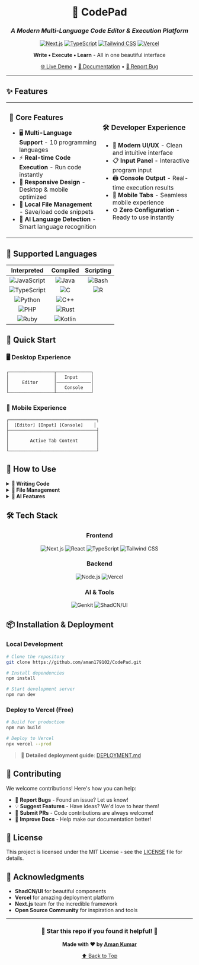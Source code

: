 <div align="center">

# 🚀 CodePad

### *A Modern Multi-Language Code Editor & Execution Platform*

[![Next.js](https://img.shields.io/badge/Next.js-15.3.3-black?style=for-the-badge&logo=next.js)](https://nextjs.org/)
[![TypeScript](https://img.shields.io/badge/TypeScript-5.0-blue?style=for-the-badge&logo=typescript)](https://www.typescriptlang.org/)
[![Tailwind CSS](https://img.shields.io/badge/Tailwind-3.4-38B2AC?style=for-the-badge&logo=tailwind-css)](https://tailwindcss.com/)
[![Vercel](https://img.shields.io/badge/Deploy-Vercel-black?style=for-the-badge&logo=vercel)](https://vercel.com/)

**Write • Execute • Learn** - All in one beautiful interface

[🌐 Live Demo](https://your-codepad.vercel.app) • [📖 Documentation](./DEPLOYMENT.md) • [🐛 Report Bug](https://github.com/aman179102/CodePad/issues)

</div>

---

## ✨ Features

<table>
<tr>
<td width="50%">

### 🎯 **Core Features**
- 🖥️ **Multi-Language Support** - 10 programming languages
- ⚡ **Real-time Code Execution** - Run code instantly
- 📱 **Responsive Design** - Desktop & mobile optimized
- 💾 **Local File Management** - Save/load code snippets
- 🤖 **AI Language Detection** - Smart language recognition

</td>
<td width="50%">

### 🛠️ **Developer Experience**
- 🎨 **Modern UI/UX** - Clean and intuitive interface
- 📋 **Input Panel** - Interactive program input
- 🖨️ **Console Output** - Real-time execution results
- 📱 **Mobile Tabs** - Seamless mobile experience
- ⚙️ **Zero Configuration** - Ready to use instantly

</td>
</tr>
</table>

## 🌈 Supported Languages

<div align="center">

| **Interpreted** | **Compiled** | **Scripting** |
|:---:|:---:|:---:|
| ![JavaScript](https://img.shields.io/badge/JavaScript-F7DF1E?style=flat-square&logo=javascript&logoColor=black) | ![Java](https://img.shields.io/badge/Java-ED8B00?style=flat-square&logo=java&logoColor=white) | ![Bash](https://img.shields.io/badge/Bash-4EAA25?style=flat-square&logo=gnu-bash&logoColor=white) |
| ![TypeScript](https://img.shields.io/badge/TypeScript-007ACC?style=flat-square&logo=typescript&logoColor=white) | ![C](https://img.shields.io/badge/C-00599C?style=flat-square&logo=c&logoColor=white) | ![R](https://img.shields.io/badge/R-276DC3?style=flat-square&logo=r&logoColor=white) |
| ![Python](https://img.shields.io/badge/Python-3776AB?style=flat-square&logo=python&logoColor=white) | ![C++](https://img.shields.io/badge/C++-00599C?style=flat-square&logo=c%2B%2B&logoColor=white) | |
| ![PHP](https://img.shields.io/badge/PHP-777BB4?style=flat-square&logo=php&logoColor=white) | ![Rust](https://img.shields.io/badge/Rust-000000?style=flat-square&logo=rust&logoColor=white) | |
| ![Ruby](https://img.shields.io/badge/Ruby-CC342D?style=flat-square&logo=ruby&logoColor=white) | ![Kotlin](https://img.shields.io/badge/Kotlin-0095D5?style=flat-square&logo=kotlin&logoColor=white) | |

</div>

## 🚀 Quick Start

### 🖥️ **Desktop Experience**
```
┌─────────────────┬─────────────┐
│                 │   Input     │
│     Editor      │─────────────│
│                 │   Console   │
└─────────────────┴─────────────┘
```

### 📱 **Mobile Experience**
```
┌─────────────────────────────────┐
│  [Editor] [Input] [Console]    │
├─────────────────────────────────┤
│                                 │
│        Active Tab Content       │
│                                 │
└─────────────────────────────────┘
```

## 🎯 How to Use

<details>
<summary><b>📝 Writing Code</b></summary>

1. **Select Language** - Choose from 14 supported languages
2. **Write Code** - Use the full-featured editor with syntax highlighting
3. **Add Input** - Provide program input in the dedicated input panel
4. **Execute** - Click the Run button to execute your code
5. **View Results** - See output in the console panel

</details>

<details>
<summary><b>💾 File Management</b></summary>

- **New File** - Start fresh with language-specific templates
- **Save File** - Store code snippets locally with custom names
- **Open File** - Load previously saved code snippets
- **Auto-save** - Your work is preserved automatically

</details>

<details>
<summary><b>🤖 AI Features</b></summary>

- **Language Detection** - AI automatically identifies programming language
- **Smart Templates** - Language-specific code snippets
- **Error Handling** - Intelligent error messages and suggestions

</details>

## 🛠️ Tech Stack

<div align="center">

### **Frontend**
![Next.js](https://img.shields.io/badge/Next.js-000000?style=for-the-badge&logo=nextdotjs&logoColor=white)
![React](https://img.shields.io/badge/React-20232A?style=for-the-badge&logo=react&logoColor=61DAFB)
![TypeScript](https://img.shields.io/badge/TypeScript-007ACC?style=for-the-badge&logo=typescript&logoColor=white)
![Tailwind CSS](https://img.shields.io/badge/Tailwind_CSS-38B2AC?style=for-the-badge&logo=tailwind-css&logoColor=white)

### **Backend**
![Node.js](https://img.shields.io/badge/Node.js-43853D?style=for-the-badge&logo=node.js&logoColor=white)
![Vercel](https://img.shields.io/badge/Vercel-000000?style=for-the-badge&logo=vercel&logoColor=white)

### **AI & Tools**
![Genkit](https://img.shields.io/badge/Genkit-4285F4?style=for-the-badge&logo=google&logoColor=white)
![ShadCN/UI](https://img.shields.io/badge/ShadCN/UI-000000?style=for-the-badge&logo=shadcnui&logoColor=white)

</div>

## 📦 Installation & Deployment

### **Local Development**
```bash
# Clone the repository
git clone https://github.com/aman179102/CodePad.git

# Install dependencies
npm install

# Start development server
npm run dev
```

### **Deploy to Vercel (Free)**
```bash
# Build for production
npm run build

# Deploy to Vercel
npx vercel --prod
```

> 📖 **Detailed deployment guide**: [DEPLOYMENT.md](./DEPLOYMENT.md)

## 🤝 Contributing

We welcome contributions! Here's how you can help:

- 🐛 **Report Bugs** - Found an issue? Let us know!
- 💡 **Suggest Features** - Have ideas? We'd love to hear them!
- 🔧 **Submit PRs** - Code contributions are always welcome!
- 📖 **Improve Docs** - Help make our documentation better!

## 📄 License

This project is licensed under the MIT License - see the [LICENSE](LICENSE) file for details.

## 🙏 Acknowledgments

- **ShadCN/UI** for beautiful components
- **Vercel** for amazing deployment platform
- **Next.js** team for the incredible framework
- **Open Source Community** for inspiration and tools

---

<div align="center">

### 🌟 **Star this repo if you found it helpful!** 🌟

**Made with ❤️ by [Aman Kumar](https://github.com/aman179102)**

[⬆ Back to Top](#-codepad)

</div>
